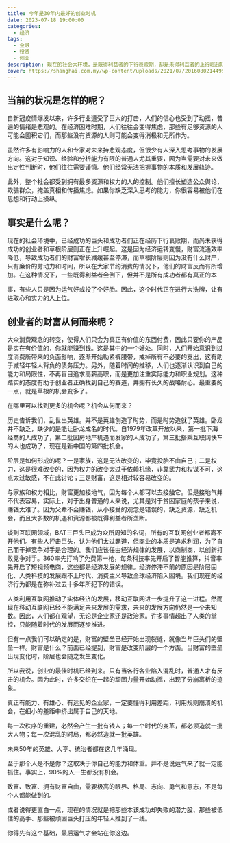 ```yaml
---
title: 今年是30年内最好的创业时机
date: 2023-07-18 19:00:00
categories:
  - 经济
tags:
  - 金融
  - 投资
  - 创业
description: 现在的社会大环境，是既得利益者的下行衰败期，却是未得利益者的上行崛起期。
cover: https://shanghai.com.my/wp-content/uploads/2021/07/20160802144955_5717.jpg
---
```


## 当前的状况是怎样的呢？

自新冠疫情爆发以来，许多行业遭受了巨大的打击，人们的信心也受到了动摇，普遍的情绪是悲观的。在经济困难时期，人们往往会变得焦虑，那些有足够资源的人可能会囤积它们，而那些没有资源的人则可能会变得消极和无所作为。

虽然许多有影响力的人和专家对未来持悲观态度，但很少有人深入思考事物的发展方向。这对于知识、经验和分析能力有限的普通人尤其重要，因为当需要对未来做出定性判断时，他们往往需要谨慎。他们经常无法把握事物的本质和发展轨迹。

此外，整个社会都受到拥有最多资源和权力的人的控制。他们擅长塑造公众舆论，欺骗群众，掩盖真相和传播焦虑。如果你缺乏深入思考的能力，你很容易被他们在思想和行动上操纵。

## 事实是什么呢？

现在的社会环境中，已经成功的巨头和成功者们正在经历下行衰败期，而尚未获得成功的创业者和草根阶层则正在上升崛起。这是因为经济运转变慢，财富流通效率降低，导致成功者们的财富增长减缓甚至停滞，而草根阶层则因为没有什么财产，只有廉价的劳动力和时间，所以在大家节约消费的情况下，他们的财富反而有所增加。在这种情况下，一些既得利益者会倒下，但并不是所有成功者都有真正的本

事，有些人只是因为运气好或投了个好胎。因此，这个时代正在进行大洗牌，让有进取心和实力的人上位。

## 创业者的财富从何而来呢？

大众消费观念的转变，使得人们只会为真正有价值的东西付费，因此只要你的产品是实在有价值的，你就能赚到钱。这是其中的一个好处。同时，人们开始意识到过度消费所带来的负面影响，逐渐开始勒紧裤腰带，戒掉所有不必要的支出，这有助于减轻年轻人背负的债务压力。另外，随着时间的推移，人们也逐渐认识到自己的能力和局限性，不再盲目追求高薪高职，而是更加注重实际能力和职业规划。这种踏实的态度有助于创业者正确找到自己的赛道，并拥有长久的战略耐心。最重要的一点，就是草根的机会变多了。

在哪里可以找到更多的机会呢？机会从何而来？

历史告诉我们，乱世出英雄。并不是英雄创造了时势，而是时势造就了英雄。卧龙并不缺乏，缺少的是能让卧龙成名的时代。自1979年改革开放以来，第一批下海经商的人成功了，第二批因房地产机遇而发家的人成功了，第三批搭乘互联网快车的人也成功了，现在是新中国的第四批机会。

阶层是如何形成的呢？一是家族，这是无法改变的，毕竟投胎不由自己；二是权力，这是很难改变的，因为权力的改变太过于依赖机缘，非靠武力和权谋不可，这点太过敏感，不在此讨论；三是财富，这是相对较容易改变的。

与家族和权力相比，财富更加接地气，因为每个人都可以去接触它。但是接地气并不代表容易，实际上，对于出身普通的人来说，尤其是对于贫困家庭的孩子来说，赚钱太难了。因为父辈不会赚钱，从小接受的观念是错误的，缺乏资源，缺乏机会，而且大多数的机遇和资源都被既得利益者所垄断。

谈到互联网领域，BAT三巨头已成为众所周知的名词，所有的互联网创业者都离不开他们。有些人抨击巨头，认为他们太过霸道，但商业的本质是追求利润，为了自己而干掉竞争对手是合理的。我们应该任由经济规律的发展，以商制商，以创新打败竞争对手。360率先打响了免费第一枪，每条科技率先开启了智能推算，抖音率先开启了短视频电商，这些都是经济发展的规律。经济停滞不前的原因是阶层固化、人类科技的发展跟不上时代、消费主义导致全球经济陷入困境。我们现在的经济行为都是在弥补过去十多年所犯下的错误。

人类利用互联网推动了实体经济的发展，移动互联网进一步提升了这一进程。然而现在移动互联网已经不能满足未来发展的需求，未来的发展方向仍然是一个未知数。因此，人们都在观望，无论是企业家还是政治家。许多事情超出了人类的掌控，只能随着时代的发展而逐步推进。

但有一点我们可以确定的是，财富的壁垒已经开始出现裂缝，就像当年巨头们的壁垒一样。财富是什么？前面已经提到，财富是改变阶层的一个方面。当财富的壁垒出现变化时，阶层也会随之发生变化。

所以我说，创业的最佳时机已经到来。只有当各行各业陷入混乱时，普通人才有反击的机会。因为此时，许多交织在一起的顽固力量开始动摇，出现了分崩离析的迹象。

真正有能力、有雄心、有远见的企业家，一定要懂得利用差距，利用规则崩溃的机会，在细小的差距中挤出属于自己的天地。

每一次秩序的重建，必然会产生一批有钱人；每一个时代的变革，都必须造就一批大人物；每一次混乱的时局，都必然造就一批英雄。

未来50年的英雄、大亨、统治者都在这几年涌现。

至于那个人是不是你？这取决于你自己的能力和体重。并不是说运气来了就一定能抓住。事实上，90%的人一生都没有机会。

致富、致富、拥有财富自由，需要极高的眼界、格局、志向、勇气和意志，不是每个人都能做到的。

或者说得更直白一点，现在的情况就是把那些本该成功却失败的潜力股、那些被低估的高手、那些被顽固巨头打压的年轻人推到了一线。

你得先有这个基础，最后运气才会站在你这边。



